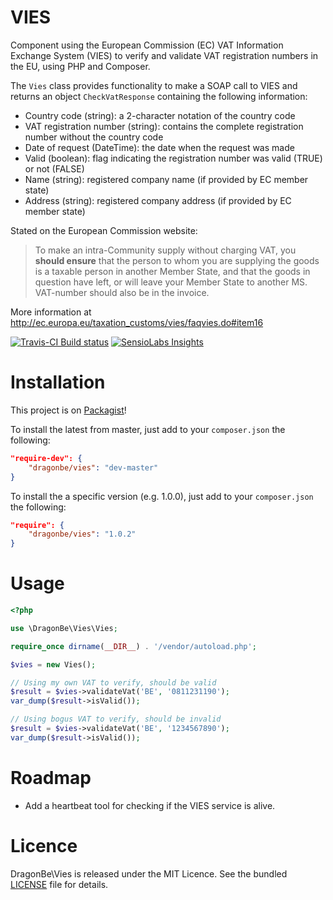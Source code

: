 # VIES

Component using the European Commission (EC) VAT Information Exchange System (VIES) to verify and validate VAT registration numbers in the EU, using PHP and Composer.

The `Vies` class provides functionality to make a SOAP call to VIES and returns an object `CheckVatResponse` containing the following information:

- Country code (string): a 2-character notation of the country code
- VAT registration number (string): contains the complete registration number without the country code
- Date of request (DateTime): the date when the request was made
- Valid (boolean): flag indicating the registration number was valid (TRUE) or not (FALSE)
- Name (string): registered company name (if provided by EC member state)
- Address (string): registered company address (if provided by EC member state)

Stated on the European Commission website:
> To make an intra-Community supply without charging VAT, you **should ensure** that the person to whom you are supplying the goods is a taxable person in another Member State, and that the goods in question have left, or will leave your Member State to another MS. VAT-number should also be in the invoice.

More information at http://ec.europa.eu/taxation_customs/vies/faqvies.do#item16

[![Travis-CI Build status](https://api.travis-ci.org/DragonBe/vies.png)](https://travis-ci.org/DragonBe/vies) [![SensioLabs Insights](https://insight.sensiolabs.com/projects/21b019ce-dd1d-4d16-8b74-880b9ee5e795/mini.png)](https://insight.sensiolabs.com/projects/21b019ce-dd1d-4d16-8b74-880b9ee5e795)

# Installation

This project is on [Packagist](https://packagist.org/packages/dragonbe/vies)!

To install the latest from master, just add to your `composer.json` the following:

```json
"require-dev": {
    "dragonbe/vies": "dev-master"
}
```

To install the a specific version (e.g. 1.0.0), just add to your `composer.json` the following:

```json
"require": {
    "dragonbe/vies": "1.0.2"
}
```


# Usage

```php
<?php

use \DragonBe\Vies\Vies;

require_once dirname(__DIR__) . '/vendor/autoload.php';

$vies = new Vies();

// Using my own VAT to verify, should be valid
$result = $vies->validateVat('BE', '0811231190');
var_dump($result->isValid());

// Using bogus VAT to verify, should be invalid
$result = $vies->validateVat('BE', '1234567890');
var_dump($result->isValid());
```

# Roadmap

- Add a heartbeat tool for checking if the VIES service is alive.

# Licence

DragonBe\Vies is released under the MIT Licence. See the bundled [LICENSE](LICENSE) file for details.
